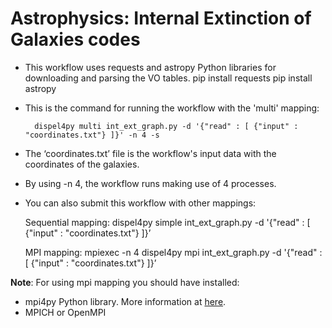 # Astrophysics: Internal Extinction of Galaxies codes

- This workflow uses requests and astropy Python libraries for downloading and parsing the VO tables. 
		pip install requests
		pip install astropy

- This is the command for running the workflow with the 'multi' mapping:

		dispel4py multi int_ext_graph.py -d '{"read" : [ {"input" : "coordinates.txt"} ]}' -n 4 -s

- The ‘coordinates.txt’ file is the workflow's input data with the coordinates of the galaxies.

- By using -n 4, the workflow runs making use of 4 processes. 

- You can also submit this workflow with other mappings:

	Sequential mapping: 
	dispel4py simple int_ext_graph.py -d '{"read" : [ {"input" : "coordinates.txt"} ]}’ 

	MPI mapping: 
	mpiexec -n 4 dispel4py mpi  int_ext_graph.py -d '{"read" : [ {"input" : "coordinates.txt"} ]}’

**Note**: For using mpi mapping you should have installed:
- mpi4py Python library. More information at [here](https://pypi.python.org/pypi/mpi4py).
- MPICH or OpenMPI
